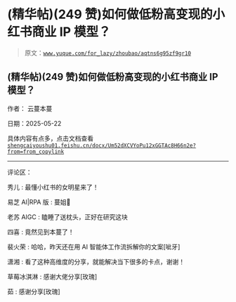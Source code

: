 # (精华帖)(249 赞)如何做低粉高变现的小红书商业 IP 模型？

> 原文：[`www.yuque.com/for_lazy/zhoubao/aqtns6g95zf9gr10`](https://www.yuque.com/for_lazy/zhoubao/aqtns6g95zf9gr10)

## (精华帖)(249 赞)如何做低粉高变现的小红书商业 IP 模型？

作者： 云蔓本蔓

日期：2025-05-22

具体内容有点多，点击文档查看 [`shengcaiyoushu01.feishu.cn/docx/Um52dXCVYoPu12xGGTAc8H66n2e?from=from_copylink`](https://shengcaiyoushu01.feishu.cn/docx/Um52dXCVYoPu12xGGTAc8H66n2e?from=from_copylink)

* * *

评论区：

秀儿 : 最懂小红书的女明星来了！

易芝 AI|RPA 版 : 蔓姐🌹

老苏 AIGC : 瞌睡了送枕头，正好在研究这块

四喜 : 竟然见到本蔓了！

裴火荣 : 哈哈，昨天还在用 AI 智能体工作流拆解你的文案[呲牙]

潇湘 : 看了这种高维度的分享，就能解决当下很多的卡点，谢谢！

草莓冰淇淋 : 感谢大佬分享[玫瑰]

茹 : 感谢分享[玫瑰]